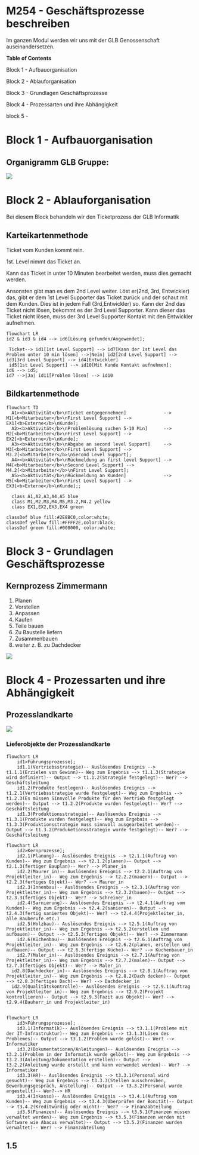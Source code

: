 # M254 - Geschäftsprozesse beschreiben

Im ganzen Modul werden wir uns mit der GLB Genossenschaft auseinandersetzen.

**Table of Contents**

Block 1 - Aufbauorganisation

Block 2 - Ablauforganisation

Block 3 - Grundlagen Geschäftsprozesse

Block 4 - Prozessarten und ihre Abhängigkeit

block 5 -



# Block 1 - Aufbauorganisation

## Organigramm GLB Gruppe:

![](https://slabstatic.com/prod/uploads/8q5jdj6q/posts/images/J8LnIVGeimdInLtVDUNVbaTX.png)

# Block 2 - Ablauforganisation

Bei diesem Block behandeln wir den Ticketprozess der GLB Informatik

## Karteikartenmethode

Ticket vom Kunden kommt rein.

1st. Level nimmt das Ticket an.

Kann das Ticket in unter 10 Minuten bearbeitet werden, muss dies gemacht werden.

Ansonsten gibt man es dem 2nd Level weiter. Löst er(2nd, 3rd, Entwickler) das, gibt er dem 1st Level Supporter das Ticket zurück und der schaut mit dem Kunden. Dies ist in jedem Fall (3rd,Entwickler) so. Kann der 2nd das Ticket nicht lösen, bekommt es der 3rd Level Supporter. Kann dieser das Ticket nicht lösen, muss der 3rd Level Supporter Kontakt mit den Entwickler aufnehmen.

```mermaid
flowchart LR
id2 & id3 & id4 --> id6[Lösung gefunden/Angewendet]; 

 Ticket--> id1[1st Level Support] --> id7[Kann der 1st Level das Problem unter 10 min lösen] -->|Nein| id2[2nd Level Support] --> id3[3rd Level Support] --> id4[Entwickler]
 id5[1st Level Support] --> id10[Mit Kunde Kontakt aufnehmen];
id6 --> id5;
id7 -->|Ja| id11[Problem lösen] --> id10

```



## Bildkartenmethode

```mermaid
flowchart TD
  A1><b>Aktivität</b>\nTicket entgegennehmen]              --> M1[<b>Mitarbeiter</b>\nFirst Level Support] --> EX1[<b>Externe</b>\nKunde];
  A2><b>Aktivität</b>\nProblemlösung suchen 5-10 Min]      --> M2[<b>Mitarbeiter</b>\nFirst Level Support] --> EX2[<b>Externe</b>\nKunde];
  A3><b>Aktivität</b>\nAbgabe an second level Support]     --> M3[<b>Mitarbeiter</b>\nFirst Level Support] --> M3.2[<b>Mitarbeiter</b>\nSecond Level Support];
  A4><b>Aktivität</b>\nRückmeldung an first level Support] --> M4[<b>Mitarbeiter</b>\nSecond Level Support] --> M4.2[<b>Mitarbeiter</b>\nFirst Level Support];
  A5><b>Aktivität</b>\nRückmeldung an Kunden]              --> M5[<b>Mitarbeiter</b>\nFirst Level Support] --> EX3[<b>Externe</b>\nKunde];;
 
  class A1,A2,A3,A4,A5 blue
  class M1,M2,M3,M4,M5,M3.2,M4.2 yellow
  class EX1,EX2,EX3,EX4 green

classDef blue fill:#2E8BC0,color:white;
classDef yellow fill:#FFFF2E,color:black;
classDef green fill:#008000, color:white;

```



# Block 3 - Grundlagen Geschäftsprozesse

## Kernprozess Zimmermann

1. Planen
1. Vorstellen
1. Anpassen
1. Kaufen
1. Teile bauen
1. Zu Baustelle liefern
1. Zusammenbauen
1. weiter z. B. zu Dachdecker

![](https://slabstatic.com/prod/uploads/8q5jdj6q/posts/images/elhOGTs17rpy2E_BggYQ3hpN.png)

# Block 4 - Prozessarten und ihre Abhängigkeit

## Prozesslandkarte

![](https://slabstatic.com/prod/uploads/8q5jdj6q/posts/images/nlM5s_xcUk0mptW3MmPd39iP.png)

### Lieferobjekte der Prozesslandkarte

```mermaid
flowchart LR
    id1>Führungsprozesse];
    id1.1(Vertriebsstrategie)-- Auslösendes Ereignis --> t1.1.1(Erzielen von Gewinn)-- Weg zum Ergebnis --> t1.1.3(Strategie wird definiert)-- Output --> t1.1.2(Strategie festgelegt)-- Wer? --> Geschäftsleitung
    id1.2(Produkte festlegen)-- Auslösendes Ereignis --> t1.2.1(Vertriebsstrategie wurde festgelegt)-- Weg zum Ergebnis --> t1.2.3(Es müssen Sinnvolle Produkte für den Vertrieb festgelegt werden)-- Output --> t1.2.2(Produkte wurden festgelegt)-- Wer? --> Geschäftsleitung
    id1.3(Produktionsstrategie)-- Auslösendes Ereignis --> t1.3.1(Produkte wurden festgelegt)-- Weg zum Ergebnis --> t1.3.3(Produktionsstrategie muss sinnvoll ausgearbeitet werden)-- Output --> t1.3.2(Produketionsstrategie wurde festgelegt)-- Wer? --> Geschäftsleitung

```

```mermaid
flowchart LR
    id2>Kernprozesse];
    id2.1(Planung)-- Auslösendes Ereignis --> t2.1.1(Auftrag von Kunden)-- Weg zum Ergebnis --> t2.1.2(planen)-- Output --> t2.1.3(fertiger Bauplan)-- Wer? --> Planer_in
    id2.2(Maurer_in)-- Auslösendes Ereignis --> t2.2.1(Auftrag von Projektleiter_in)-- Weg zum Ergebnis --> t2.2.2(mauern)-- Output --> t2.2.3(fertiges Objekt)-- Wer? --> Maurer_in
    id2.3(Innenbau)-- Auslösendes Ereignis --> t2.3.1(Auftrag von Projektleiter_in)-- Weg zum Ergebnis --> t2.3.2(bauen)-- Output --> t2.3.3(fertiges Objekt)-- Wer? --> Schreiner_in
    id2.4(Sarnierung)-- Auslösendes Ereignis --> t2.4.1(Auftrag vom Kunden)-- Weg zum Ergebnis --> t2.4.2(sanieren)-- Output --> t2.4.3(fertig saniertes Objekt)-- Wer? --> t2.4.4(Projektleiter_in, alle Bauberufe etc.)
    id2.5(Holzbau)-- Auslösendes Ereignis --> t2.5.1(Auftrag von Projektleiter_in)-- Weg zum Ergebnis --> t2.5.2(erstellen und aufbauen)-- Output --> t2.5.3(fertiges Objekt)-- Wer? --> Zimmermann
    id2.6(Küchenbau)-- Auslösendes Ereignis --> t2.6.1(Auftrag von Projektleiter_in)-- Weg zum Ergebnis --> t2.6.2(planen, erstellen und aufbauen)-- Output --> t2.6.3(fertige Küche)-- Wer? --> Küchenbauer_in
    id2.7(Maler_in)-- Auslösendes Ereignis --> t2.7.1(Auftrag von Projektleiter_in)-- Weg zum Ergebnis --> t2.7.2(malen)-- Output --> t2.7.3(fertiges Objekt)-- Wer? --> Maler_in
  id2.8(Dachdecker_in)-- Auslösendes Ereignis --> t2.8.1(Auftrag von Projektleiter_in)-- Weg zum Ergebnis --> t2.8.2(Dach decken)-- Output --> t2.8.3(fertiges Dach)-- Wer? --> Dachdecker_in
  id2.9(Qualitätskontrolle)-- Auslösendes Ereignis --> t2.9.1(Auftrag von Projektleiter_in)-- Weg zum Ergebnis --> t2.9.2(Projekt kontrollieren)-- Output --> t2.9.3(Fazit aus Objekt)-- Wer? --> t2.9.4(Bauherr_in und Projektleiter_in)


```

```mermaid
flowchart LR
    id3>Führungsprozesse];
    id3.1(Informatik)-- Auslösendes Ereignis --> t3.1.1(Probleme mit der IT-Infrastruktur)-- Weg zum Ergebnis --> t3.1.3(Lösen des Problemes)-- Output --> t3.1.2(Problem wurde gelöst)-- Wer? --> Informatiker
    id3.2(Dokumentationen/Anleitungen)-- Auslösendes Ereignis --> t3.2.1(Problem in der Informatik wurde gelöst)-- Weg zum Ergebnis --> t3.2.3(Anleitung/Dokumentation erstellen)-- Output --> t3.2.2(Anleitung wurde erstellt und kann verwendet werden)-- Wer? --> Informatiker
    id3.3(HR)-- Auslösendes Ereignis --> t3.3.1(Personal wird gesucht)-- Weg zum Ergebnis --> t3.3.3(Stellen ausschreiben, Bewerbungsgespräch, Anstellung)-- Output --> t3.3.2(Personal wurde angestellt)-- Wer?--> HR
    id3.4(Inkasso)-- Auslösendes Ereignis --> t3.4.1(Auftrag vom Kunden)-- Weg zum Ergebnis --> t3.4.3(Überprüfen der Bonität)-- Output --> t3.4.2(Kreditwürdig oder nicht)-- Wer? --> Finanzabteilung
    id3.5(Finanzen)-- Auslösendes Ereignis --> t3.5.1(Finanzen müssen verwaltet werden)-- Weg zum Ergebnis --> t3.5.3(Finanzen werden mit Software wie Abacus verwaltet)-- Output --> t3.5.2(Finanzen wurden verwaltet)-- Wer? --> Finanzabteilung

```

## 1.5
